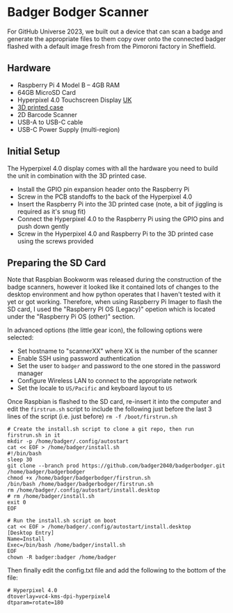 # Badger Bodger Scanner

For GitHub Universe 2023, we built out a device that can scan a badge and generate
the appropriate files to them copy over onto the connected badger flashed with
a default image fresh from the Pimoroni factory in Sheffield.

## Hardware
- Raspberry Pi 4 Model B – 4GB RAM
- 64GB MicroSD Card
- Hyperpixel 4.0 Touchscreen Display [UK](https://shop.pimoroni.com/products/hyperpixel-4?variant=12569485443155)
- [3D printed case](https://www.printables.com/model/121395-case-for-hyperpixel-40-with-raspberrypi-4)
- 2D Barcode Scanner
- USB-A to USB-C cable
- USB-C Power Supply (multi-region)

## Initial Setup
The Hyperpixel 4.0 display comes with all the hardware you need to build the unit in combination with the 3D printed case. 

- Install the GPIO pin expansion header onto the Raspberry Pi
- Screw in the PCB standoffs to the back of the Hyperpixel 4.0
- Insert the Raspberry Pi into the 3D printed case (note, a bit of jiggling is required as it's snug fit)
- Connect the Hyperpixel 4.0 to the Raspberry Pi using the GPIO pins and push down gently
- Screw in the Hyperpixel 4.0 and Raspberry Pi to the 3D printed case using the screws provided

## Preparing the SD Card
Note that Raspbian Bookworm was released during the construction of the badge scanners, however it looked like it contained lots of changes to the desktop environment and how python operates that I haven't tested with it yet or got working.  Therefore, when using Raspberry Pi Imager to flash the SD card, I used the "Raspberry PI OS (Legacy)" opetion which is located under the "Raspberry Pi OS (other)" section.

In advanced options (the little gear icon), the following options were selected:
- Set hostname to "scannerXX" where XX is the number of the scanner
- Enable SSH using password authentication
- Set the user to `badger` and password to the one stored in the password manager
- Configure Wireless LAN to connect to the appropriate network
- Set the locale to `US/Pacific` and keyboard layout to `US`

Once Raspbian is flashed to the SD card, re-insert it into the computer and edit the `firstrun.sh` script to include the following
just before the last 3 lines of the script (i.e. just before) `rm -f /boot/firstrun.sh`

```
# Create the install.sh script to clone a git repo, then run firstrun.sh in it
mkdir -p /home/badger/.config/autostart
cat << EOF > /home/badger/install.sh
#!/bin/bash
sleep 30
git clone --branch prod https://github.com/badger2040/badgerbodger.git /home/badger/badgerbodger
chmod +x /home/badger/badgerbodger/firstrun.sh
/bin/bash /home/badger/badgerbodger/firstrun.sh
rm /home/badger/.config/autostart/install.desktop
# rm /home/badger/install.sh
exit 0
EOF

# Run the install.sh script on boot
cat << EOF > /home/badger/.config/autostart/install.desktop
[Desktop Entry]
Name=Install
Exec=/bin/bash /home/badger/install.sh
EOF
chown -R badger:badger /home/badger

```

Then finally edit the config.txt file and add the following to the bottom of the file:
```
# Hyperpixel 4.0
dtoverlay=vc4-kms-dpi-hyperpixel4
dtparam=rotate=180
```
